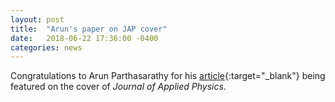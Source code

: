 ```yaml
---
layout: post
title:  "Arun's paper on JAP cover"
date:   2018-06-22 17:36:00 -0400
categories: news
---
```

Congratulations to Arun Parthasarathy for his [article](https://aip.scitation.org/doi/10.1063/1.5025691){:target="_blank"} being featured on the cover of *Journal of Applied Physics*.
